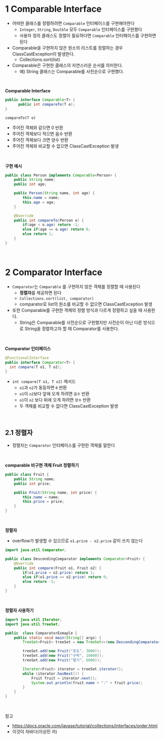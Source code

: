 # 1 Comparable Interface

* 어떠한 클래스를 정렬하려면 `Comparable` 인터페이스를 구현해야한다
	* `Integer`, `String`, `Doulble` 모두 `Comparable` 인터페이스를 구현했다
	* 사용자 정의 클래스도 정렬이 필요하다면 `Comparable` 인터페이스를 구현하면 된다
* Comparable을 구현하지 않은 원소의 리스트를 정렬하는 경우 ClassCastException이 발생한다.
	* Collections.sort(list)
* Comparable은 구현한 클래스의 자연스러운 순서를 의미한다.
	* 예) String 클래스는 Comparable를 사전순으로 구현했다.

<br>

**Comparable Interface**

```java
public interface Comparable<T> {
      public int compareTo(T o);
}
```

`compareTo(T o)`

* 주어진 객체와 같으면 0 반환
* 주어진 객체보다 적으면 음수 반환
* 주어진 객체보다 크면 양수 반환
* 주어진 객체와 비교할 수 없으면 ClassCastException 발생

<br>

**구현 예시**

```java
public class Person implements Comparable<Person> {
    public String name;
    public int age;

    public Person(String name, int age) {
        this.name = name;
        this.age = age;
    }

    @Override
    public int compareTo(Person o) {
        if(age < o.age) return -1;
        else if(age == o.age) return 0;
        else return 1;
    }
}
```

<br>

# 2 Comparator Interface

* `Comparator`는 `Comparable` 를 구현하지 않은 객체를 정렬할 때 사용된다
	* **정렬자**를 제공하면 된다
	* `Collections.sort(list, comparator)`
	* comparator로 list의 원소를 비교할 수 없으면 ClassCastException 발생
* 또한 Comparable를 구현한 객체의 정렬 방식과 다르게 정렬하고 싶을 때 사용한다.
	* String은 Comparable를 사전순으로 구현했지만 사전순이 아닌 다른 방식으로 String을 정렬하고자 할 때 Comparator를 사용한다.

<br>

**Comparator 인터페이스**

```java
@FunctionalInterface
public interface Comparator<T> {
  int compare(T o1, T o2);
}
```


- `int compare(T o1, T o2)` 메서드
	* `o1`과 `o2`가 동등하면 `0` 반환
	* `o1`이 `o2`보다 앞에 오게 하려면 `음수` 반환
	* `o1`이 `o2` 보다 뒤에 오게 하려면 `양수` 반환
	* 두 객체를 비교할 수 없다면 ClassCastException 발생

<br>

## 2.1 정렬자

* 정렬자는 `Comparator` 인터페이스를 구현한 객체를 말한다

<br>

**comparable 비구현 객체 Fruit 정렬하기**

```java
public class Fruit {
    public String name;
    public int price;

    public Fruit(String name, int price) {
        this.name = name;
        this.price = price;
    }
}
```

<br>

**정렬자**

* overflow가 발생할 수 있으므로 `o1.price - o2.price` 같이 쓰지 않는다

```java
import java.util.Comparator;

public class DescendingComparator implements Comparator<Fruit> {
    @Override
    public int compare(Fruit o1, Fruit o2) {
        if(o1.price < o2.price) return 1;
        else if(o1.price == o2.price) return 0;
        else return -1;
    }
}
```

<br>

**정렬자 사용하기**

```java
import java.util.Iterator;
import java.util.TreeSet;

public  class ComparatorExmaple {
    public static void main(String[] args) {
        TreeSet<Fruit> treeSet = new TreeSet<>(new DescendingComparator());

        treeSet.add(new Fruit("포도", 3000));
        treeSet.add(new Fruit("수박", 10000));
        treeSet.add(new Fruit("딸기", 6000));

        Iterator<Fruit> iterator = treeSet.iterator();
        while (iterator.hasNext()) {
            Fruit fruit = iterator.next();
            System.out.println(fruit.name + ":" + fruit.price);
        }
    }
}
```

<br>

참고

* https://docs.oracle.com/javase/tutorial/collections/interfaces/order.html
* 이것이 자바다(이상민 저)
